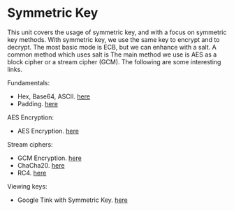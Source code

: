 # Symmetric Key
This unit covers the usage of symmetric key, and with a focus on symmetric key methods. With symmetric key, we use the same key to encrypt and to decrypt. 
The most basic mode is ECB, but we can enhance with a salt. A common method which uses salt is 
The main method we use is AES as a block cipher or a stream cipher (GCM). 
The following are some interesting links.

Fundamentals:
* Hex, Base64, ASCII. [here](https://asecuritysite.com/coding/ascii)
* Padding. [here](https://asecuritysite.com/encryption/padding)

AES Encryption:
* AES Encryption. [here](https://asecuritysite.com/encryption/aes_modes)


Stream ciphers:
* GCM Encryption. [here](https://asecuritysite.com/encryption/aes_gcm)
* ChaCha20. [here](https://asecuritysite.com/encryption/salsa20)
* RC4. [here](https://asecuritysite.com/encryption/rc4_key)

Viewing keys:
* Google Tink with Symmetric Key. [here](https://asecuritysite.com/encryption/tink01)
